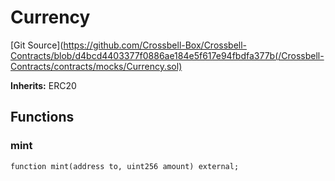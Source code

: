 # Currency
[Git Source](https://github.com/Crossbell-Box/Crossbell-Contracts/blob/d4bcd4403377f0886ae184e5f617e94fbdfa377b(/Crossbell-Contracts/contracts/mocks/Currency.sol)

**Inherits:**
ERC20


## Functions
### mint


```solidity
function mint(address to, uint256 amount) external;
```

